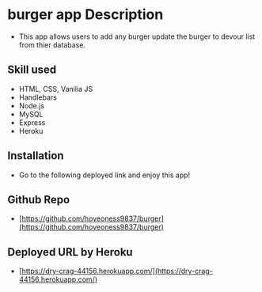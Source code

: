# burger app Description

- This app allows users to add any burger update the burger to devour list from thier database.

## Skill used

- HTML, CSS, Vanilia JS
- Handlebars
- Node.js
- MySQL
- Express
- Heroku

## Installation

- Go to the following deployed link and enjoy this app!


## Github Repo

- [https://github.com/hoyeoness9837/burger](https://github.com/hoyeoness9837/burger)

## Deployed URL by Heroku

- [https://dry-crag-44156.herokuapp.com/](https://dry-crag-44156.herokuapp.com/)
